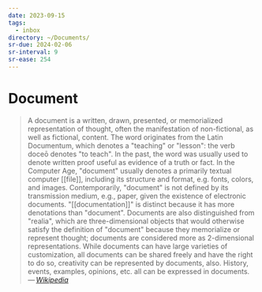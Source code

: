 ```yaml
---
date: 2023-09-15
tags:
  - inbox
directory: ~/Documents/
sr-due: 2024-02-06
sr-interval: 9
sr-ease: 254
---
```

# Document

> A document is a written, drawn, presented, or memorialized representation of
> thought, often the manifestation of non-fictional, as well as fictional,
> content. The word originates from the Latin Documentum, which denotes a
> "teaching" or "lesson": the verb doceō denotes "to teach". In the past, the
> word was usually used to denote written proof useful as evidence of a truth or
> fact. In the Computer Age, "document" usually denotes a primarily textual
> computer [[file]], including its structure and format, e.g. fonts, colors, and
> images. Contemporarily, "document" is not defined by its transmission medium,
> e.g., paper, given the existence of electronic documents. "[[documentation]]"
> is distinct because it has more denotations than "document". Documents are
> also distinguished from "realia", which are three-dimensional objects that
> would otherwise satisfy the definition of "document" because they memorialize
> or represent thought; documents are considered more as 2-dimensional
> representations. While documents can have large varieties of customization,
> all documents can be shared freely and have the right to do so, creativity can
> be represented by documents, also. History, events, examples, opinions, etc.
> all can be expressed in documents.\
> — <cite>[Wikipedia](https://en.wikipedia.org/wiki/Document)</cite>
